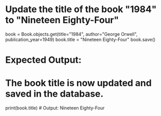 # Update the title of the book "1984" to "Nineteen Eighty-Four"
book = Book.objects.get(title="1984", author="George Orwell", publication_year=1949)
book.title = "Nineteen Eighty-Four"
book.save()

# Expected Output:
# The book title is now updated and saved in the database.
print(book.title)  # Output: Nineteen Eighty-Four
